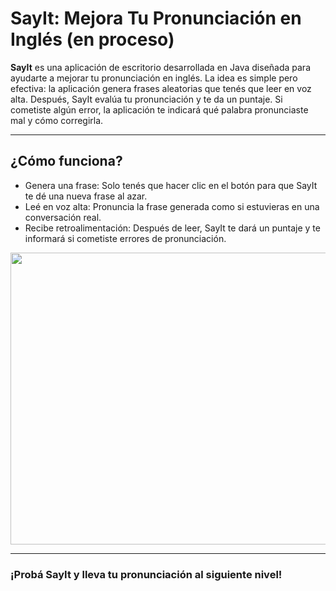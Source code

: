 # SayIt: Mejora Tu Pronunciación en Inglés (en proceso)
**SayIt** es una aplicación de escritorio desarrollada en Java diseñada para ayudarte a mejorar tu pronunciación en inglés. La idea es simple pero efectiva: la aplicación genera frases aleatorias que tenés que leer en voz alta. Después, SayIt evalúa tu pronunciación y te da un puntaje. Si cometiste algún error, la aplicación te indicará qué palabra pronunciaste mal y cómo corregirla.

_________________

## ¿Cómo funciona?
* Genera una frase:
Solo tenés que hacer clic en el botón para que SayIt te dé una nueva frase al azar.
* Leé en voz alta:
Pronuncia la frase generada como si estuvieras en una conversación real.
* Recibe retroalimentación:
Después de leer, SayIt te dará un puntaje y te informará si cometiste errores de pronunciación.

<img src="https://github.com/user-attachments/assets/bebbd768-0136-47c5-8360-179d76e35c7b" width="600" height="467">



_________________

### ¡Probá SayIt y lleva tu pronunciación al siguiente nivel!
